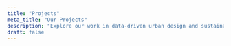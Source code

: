 ```yaml
---
title: "Projects"
meta_title: "Our Projects"
description: "Explore our work in data-driven urban design and sustainable city planning"
draft: false
---
```

